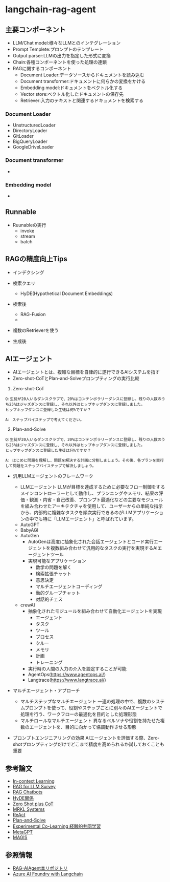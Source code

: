 # langchain-rag-agent

## 主要コンポーネント

- LLM/Chat model:様々なLLMとのインテグレーション
- Prompt Templete:プロンプトのテンプレート
- Output parser:LLMの出力を指定した形式に変換
- Chain:各種コンポーネントを使った処理の連鎖
- RAGに関するコンポーネント
  - Document Loader:データソースからドキュメントを読み込む
  - Document transformer:ドキュメントに何らかの変換をかける
  - Embedding model:ドキュメントをベクトル化する
  - Vector store:ベクトル化したドキュメントの保存先
  - Retriever:入力のテキストと関連するドキュメントを検索する

### Document Loader
- UnstructuredLoader
- DirectoryLoader
- GitLoader
- BigQueryLoader
- GoogleDriveLoader

### Document transformer
-  

### Embedding model
- 

## Runnable
- Ruunableの実行
  - invoke
  - stream
  - batch

## RAGの精度向上Tips
- インデクシング
- 検索クエリ
  - HyDE(Hypothetical Document Embeddings)
- 検索後
  - RAG-Fusion
  - 

- 複数のRetrieverを使う
- 生成後


## AIエージェント
- AIエージェントとは、複雑な目標を自律的に遂行できるAIシステムを指す
- Zero-shot-CoTとPlan-and-Solveプロンプティングの実行比較

1. Zero-shot-CoT
```
Q:生徒が20人いるダンスクラブで、20%はコンテンポラリーダンスに登録し、残りの人数のうち25%はジャズダンスに登録し、それ以外はヒップホップダンスに登録しました。
ヒップホップダンスに登録した生徒は何%ですか？

A: ステップバイステップで考えてください。
``` 
2. Plan-and-Solve
```
Q:生徒が20人いるダンスクラブで、20%はコンテンポラリーダンスに登録し、残りの人数のうち25%はジャズダンスに登録し、それ以外はヒップホップダンスに登録しました。
ヒップホップダンスに登録した生徒は何%ですか？

A: はじめに問題を理解し、問題を解決する計画に分割しましょう。その後、各プランを実行して問題をステップバイステップで解決しましょう。
``` 

- 汎用LLMエージェントのフレームワーク
  - LLMエージェント
    LLMが目標を達成するために必要なフロー制御をするメインコントローラーとして動作し、プランニングやメモリ、結果の評価・観測・内省・自己改善、プロンプト最適化などの主要なモジュールを組み合わせたアーキテクチャを使用して、ユーザーからの単純な指示から、内部的に複雑なタスクを順次実行できるのがLLMアプリケーションの中でも特に「LLMエージェント」と呼ばれています。
  - AutoGPT
  - BabyAGI
  - AutoGen
    - AutoGenは高度に抽象化された会話エージェントとコード実行エージェントを複数組み合わせて汎用的なタスクの実行を実現するAIエージェントツール
    - 実現可能なアプリケーション
      - 数学の問題を解く
      - 検索拡張チャット
      - 意思決定
      - マルチエージェントコーディング
      - 動的グループチャット
      - 対話的チェス
  - crewAI
    - 抽象化されたモジュールを組み合わせて自動化エージェントを実現
      - エージェント
      - タスク
      - ツール
      - プロセス
      - クルー
      - メモリ
      - 計画
      - トレーニング
    - 実行時の人間の入力の介入を設定することが可能
    - AgentOps(https://www.agentops.ai/)
    - Langtrace(https://www.langtrace.ai/)

- マルチエージェント・アプローチ
  - マルチステップなマルチエージェント
    一連の処理の中で、複数のシステムプロンプトを使って、役割やステップごとに別々のAIエージェントで処理を行う、ワークフローの最適化を目的とした処理形態
  - マルチロールなマルチエージェント
    異なるペルソナや役割を持たせた複数のエージェントを、目的に向かって協調動作させる形態
- プロンプトエンジニアリングの効果
  AIエージェントを評価する際、Zero-shotプロンプティングだけでどこまで精度を高められるか試しておくことも重要

## 参考論文
- [In-context Learning](https://arxiv.org/abs/2301.00234)
- [RAG for LLM Survey](https://arxiv.org/abs/2312.10997)
- [RAG Chatbots](https://arxiv.org/abs/2407.07858)
- [HyDE関係](https://arxiv.org/abs/2212.10496)
- [Zero Shot plus CoT](https://arxiv.org/abs/2205.11916)
- [MRKL Systems](https://arxiv.org/abs/2205.00445)
- [ReAct](https://arxiv.org/abs/2210.03629)
- [Plan-and-Solve](https://arxiv.org/abs/2305.04091)
- [Experimental Co-Learning 経験的共同学習](https://arxiv.org/abs/2312.17025)
- [MetaGPT](https://arxiv.org/abs/2308.00352)
- [MAGIS](https://arxiv.org/abs/2403.17927)

## 参照情報
- [RAG-AIAgent本リポジトリ](https://github.com/GenerativeAgents/agent-book)
- [Azure AI Foundry with Langchain](https://learn.microsoft.com/en-us/azure/ai-foundry/how-to/develop/langchain)